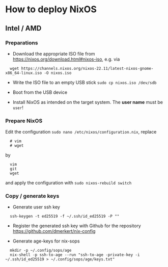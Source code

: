 # How to deploy NixOS

## Intel / AMD

### Preparations

* Download the appropriate ISO file from https://nixos.org/download.html#nixos-iso, e.g. via
```Shell
  wget https://channels.nixos.org/nixos-22.11/latest-nixos-gnome-x86_64-linux.iso -O nixos.iso
```

* Write the ISO file to an empty USB stick `sudo cp nixos.iso /dev/sdb`

* Boot from the USB device

* Install NixOS as intended on the target system. The **user name** must be `user`!

### Prepare NixOS

Edit the configuration `sudo nano /etc/nixos/configuration.nix`, replace
```
  # vim
  # wget
```
by
```
  vim
  git
  wget
```
and apply the configuration with `sudo nixos-rebuild switch`

### Copy / generate keys

* Generate user ssh key
```Shell
  ssh-keygen -t ed25519 -f ~/.ssh/id_ed25519 -P ""
```

* Register the generated ssh key with Github for the repository https://github.com/dmerkert/nix-config

* Generate age-keys for nix-sops
```
  mkdir -p ~/.config/sops/age
  nix-shell -p ssh-to-age --run "ssh-to-age -private-key -i ~/.ssh/id_ed25519 > ~/.config/sops/age/keys.txt"
```
